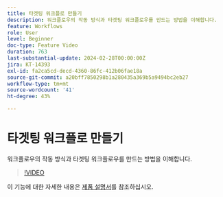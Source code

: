 ```yaml
---
title: 타겟팅 워크플로 만들기
description: 워크플로우의 작동 방식과 타겟팅 워크플로우를 만드는 방법을 이해합니다.
feature: Workflows
role: User
level: Beginner
doc-type: Feature Video
duration: 763
last-substantial-update: 2024-02-28T00:00:00Z
jira: KT-14393
exl-id: fa2ca5cd-decd-4360-86fc-412b06fae18a
source-git-commit: a20bff7850298b1a280435a369b5a9494bc2eb27
workflow-type: tm+mt
source-wordcount: '41'
ht-degree: 43%

---
```


# 타겟팅 워크플로 만들기

워크플로우의 작동 방식과 타겟팅 워크플로우를 만드는 방법을 이해합니다.

>[!VIDEO](https://video.tv.adobe.com/v/3425873/?learn=on)


이 기능에 대한 자세한 내용은 [제품 설명서](https://experienceleague.adobe.com/docs/campaign-web/v8/wf/gs-workflows.html?lang=ko)를 참조하십시오.
